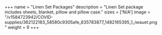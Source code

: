 +++
name = "Linen Set Packages"
description = "Linen Set package includes sheets, blanket, pillow and pillow case."
sizes = ['N/A']
image = "/v1584723942/COVID-supplies/362122183_58580c9305afe_835783877_1482165395_1_iwauet.png"
weight = 9
+++